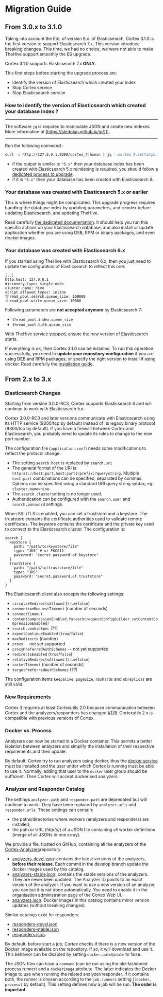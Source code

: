 # Migration Guide

## From 3.0.x to 3.1.0

Taking into account the EoL of version 6.x. of Elasticsearch, Cortex 3.1.0 is the first version to support Elasticsearch 7.x. This version introduce breaking changes.  This time,  we had no choice, we were not able to make TheHive support smoothly the ES upgrade. 

Cortex 3.1.0 supports Elasticsearch 7.x **ONLY**.

This first steps before starting the upgrade process are: 

- Identify the version of Elasticsearch which created your index
- Stop Cortex service
- Stop Elasticsearch service

### How to identify the version of Elasticsearch which created your database index ?

---

The software `jq` is required to manipulate JSON and create new indexes. More information at [https://stedolan.github.io/jq/](). 

---

Run the following command : 

```bash
curl -s http://127.0.0.1:9200/cortex_4?human | jq '.cortex_4.settings.index.version.created_string'
```

- if the output is similar to `"5.x"`  then your database index has been created with Elasticsearch 5.x  reindexing is required, you should follow [a dedicated process to upgrade](admin/upgrade_to_cortex_3_1_and_es7_x.md). 
- If it is   `"6.x"` then your database has been created with Elasticsearch 6.

### Your database was created with Elasticsearch 5.x or earlier

This is where things might be complicated. This upgrade progress  requires handling the database index by updating parameters, and reindex before updating Elasticsearch, and updating TheHive.

Read carefully [the dedicated documentation](admin/upgrade_to_cortex_3_1_and_es7_x). It should help you run this specific actions on your Elasticsearch database, and also install or update application whether you are using DEB, RPM or binary packages, and even docker images.

### Your database was created with Elasticsearch 6.x

If you started using TheHive with Elasticsearch 6.x, then you just need to update the configuration of Elasticsearch to reflect this one: 

```
[..]
http.host: 127.0.0.1
discovery.type: single-node
cluster.name: hive
script.allowed_types: inline
thread_pool.search.queue_size: 100000
thread_pool.write.queue_size: 10000
```

Following parameters are **not accepted anymore** by Elasticsearch 7: 

- `thread_pool.index.queue_size`
- `thread_pool.bulk.queue_size` 

With TheHive service stopped, ensure the new version of Elasticsearch starts.

If everything is ok, then Cortex 3.1.0 can be installed. To run this operation successfully, you need to **update your repository configuration**  if you are using DEB and RPM packages, or specify the right version to install if using docker. Read carefully the [installation guide](installation/install-guide.md). 



## From 2.x to 3.x

### Elasticsearch Changes
Starting from version 3.0.0-RC3, Cortex supports Elasticsearch 6 and will continue to work with Elasticsearch 5.x.

Cortex 3.0.0-RC3 and later versions communicate with Elasticsearch using its HTTP service (9200/tcp by default) instead of its legacy binary protocol (9300/tcp by default). If you have a firewall between Cortex and Elasticsearch, you probably need to update its rules to change to the new port number.

The configuration file (`application.conf`) needs some modifications to reflect the protocol change:

- The setting `search.host` is replaced by `search.uri`
- The general format of the URI is: `http(s)://host:port,host:port(/prefix)?querystring`. Multiple `host:port` combinations can be specified, separated by commas. Options can be specified using a standard URI query string syntax, eg. `cluster.name=hive`.
- The `search.cluster`setting is no longer used.
- Authentication can be configured with the `search.user` and `search.password` settings.

When SSL/TLS is enabled, you can set a truststore and a keystore. The truststore contains the certificate authorities used to validate remote certificates. The keystore contains the certificate and the private key used to connect to the Elasticsearch cluster. The configuration is:
```hocon
search {
  keyStore {
    path: "/path/to/keystore/file"
    type: "JKS" # or PKCS12
    password: "secret.password.of.keystore"
  }
  trustStore {
    path: "/path/to/truststore/file"
    type: "JKS"
    password: "secret.password.of.truststore"
  }
}
```

The Elasticsearch client also accepts the following settings:
 - `circularRedirectsAllowed` (`true`/`false`)
 - `connectionRequestTimeout` (number of seconds)
 - `connectTimeout`
 - `contentCompressionEnabled.foreach(requestConfigBuilder.setContentCompressionEnabled)`
 - `search.cookieSpec` (??)
 - `expectContinueEnabled` (`true`/`false`)
 - `maxRedirects` (number)
 - `proxy` -- not yet supported
 - `proxyPreferredAuthSchemes` -- not yet supported
 - `redirectsEnabled` (`true`/`false`)
 - `relativeRedirectsAllowed` (`true`/`false`)
 - `socketTimeout` (number of seconds)
 - `targetPreferredAuthSchemes` (??)

The configuration items `keepalive`, `pageSize`, `nbshards` and `nbreplicas` are still valid.

### New Requirements
Cortex 3 requires at least Cortexutils 2.0 because communication between Cortex and the analyzers/responders has changed [\#176](https://github.com/TheHive-Project/Cortex/issues/176). Cortexutils 2.x is compatible with previous versions of Cortex.

### Docker vs. Process
Analyzers can now be started in a Docker container. This permits a better isolation between analyzers and simplify the installation of their respective requirements and their update.

By default, Cortex try to run analyzers using docker, thus the [docker service](https://docs.docker.com/install/) must be installed and the user under which Cortex is running must be able to use it. Normally, adding that user to the `docker` user group should be sufficient. Then Cortex will accept dockerised analyzers.

### Analyzer and Responder Catalog

The settings `analyzer.path` and `responder.path` are deprecated but will continue to work. They have been replaced by `analyzer.urls` and `responder.urls`. These settings can contain:
   - the paths/directories where workers (analyzers and  responders) are installed;
   - the path or URL (*http(s)*) of a JSON file containing all worker definitions (merge of all JSONs in one array).

We provide a file, hosted on GitHub, containing all the analyzers of the [Cortex-Analyzers](https://github.com/TheHive-Project/Cortex-Analyzers)repository:
 - [analyzers-devel.json](https://download.thehive-project.org/analyzers-devel.json): contains the latest versions of the analyzers, **before their release**. Each commit in the develop branch update the docker images used by this catalog.
 - [analyzers-stable.json](https://download.thehive-project.org/analyzers-stable.json): contains the stable versions of the analyzers. They are never been updated. The Analyzer ID points to an exact version of the analyzer. If you want to use a new version of an analyzer, you can but it is not done automatically. You need to enable it in the organisation administration page of the Cortex Web UI.
 - [analyzers.json](https://download.thehive-project.org/analyzers.json): Docker images in this catalog contains minor version updates (without breaking changes).

Similar catalogs exist for responders:

-  [responders-devel.json](https://download.thehive-project.org/responders-devel.json)
- [responders-stable.json](https://download.thehive-project.org/responders-stable.json)
- [responders.json](https://download.thehive-project.org/responders.json).

By default, before start a job, Cortex checks if there is a new version of the Docker image available on the repository. If so, it will download and use it. This behavior can be disabled by setting `docker.autoUpdate` to false.

The JSON files can have a  `command` (can be run using the old-fashioned process runner) and a `dockerImage` attribute. The latter indicates the Docker image to use when running the related analyzer/responder. If it contains both, the runner is chosen according to the `job.runners` setting (`[docker, process]` by default). This setting defines how a job will be run. **The order is important**.
